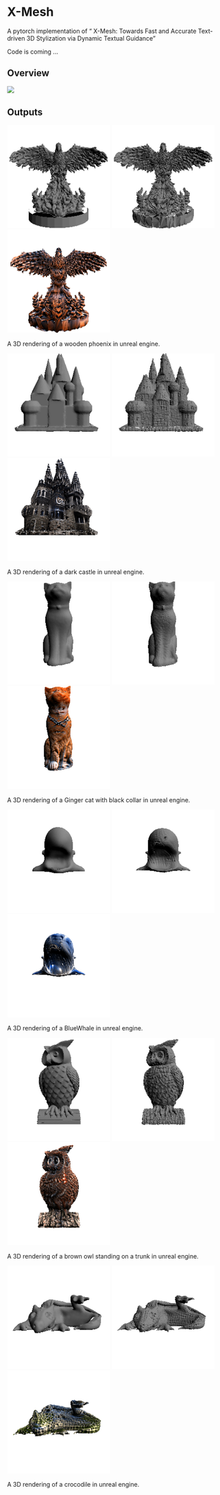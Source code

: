 # X-Mesh
A pytorch implementation of “ X-Mesh: Towards Fast and Accurate Text-driven 3D Stylization via Dynamic Textual Guidance”

Code is coming ...


## Overview

<img src="images/overview.gif">

## Outputs


<p float="center">
<img alt="alien" height="240" src="images/Phoenix/mesh/eval.gif" width="240"/>
<img alt="alien geometry" height="240" src="images/Phoenix/normals/eval.gif" width="240"/>
<img alt="alien style" height="240" src="images/Phoenix/img/eval.gif" width="240"/>
</p>
<p float="center">
A 3D rendering of a wooden phoenix in unreal engine.
</p>



<p float="center">
<img alt="alien" height="240" src="images/Castle/mesh/eval.gif" width="240"/>
<img alt="alien geometry" height="240" src="images/Castle/normals/eval.gif" width="240"/>
<img alt="alien style" height="240" src="images/Castle/img/eval.gif" width="240"/>
</p>
<p float="center">
A 3D rendering of a dark castle in unreal engine.
</p>



<p float="center">
<img alt="alien" height="240" src="images/Cat/mesh/eval.gif" width="240"/>
<img alt="alien geometry" height="240" src="images/Cat/normals/eval.gif" width="240"/>
<img alt="alien style" height="240" src="images/Cat/img/eval.gif" width="240"/>
</p>
<p float="center">
A 3D rendering of a Ginger cat with black collar in unreal engine.
</p>



<p float="center">
<img alt="alien" height="240" src="images/BlueWhale/mesh/eval.gif" width="240"/>
<img alt="alien geometry" height="240" src="images/BlueWhale/normals/eval.gif" width="240"/>
<img alt="alien style" height="240" src="images/BlueWhale/img/eval.gif" width="240"/>
</p>
<p float="center">
A 3D rendering of a BlueWhale in unreal engine.
</p>


<p float="center">
<img alt="alien" height="240" src="images/Owl/mesh/eval.gif" width="240"/>
<img alt="alien geometry" height="240" src="images/Owl/normals/eval.gif" width="240"/>
<img alt="alien style" height="240" src="images/Owl/img/eval.gif" width="240"/>
</p>
<p float="center">
A 3D rendering of a brown owl standing on a trunk in unreal engine.
</p>

<p float="center">
<img alt="alien" height="240" src="images/Chameleon/mesh/eval.gif" width="240"/>
<img alt="alien geometry" height="240" src="images/Chameleon/normals/eval.gif" width="240"/>
<img alt="alien style" height="240" src="images/Chameleon/img/eval.gif" width="240"/>
</p>
<p float="center">
A 3D rendering of a crocodile in unreal engine.
</p>
